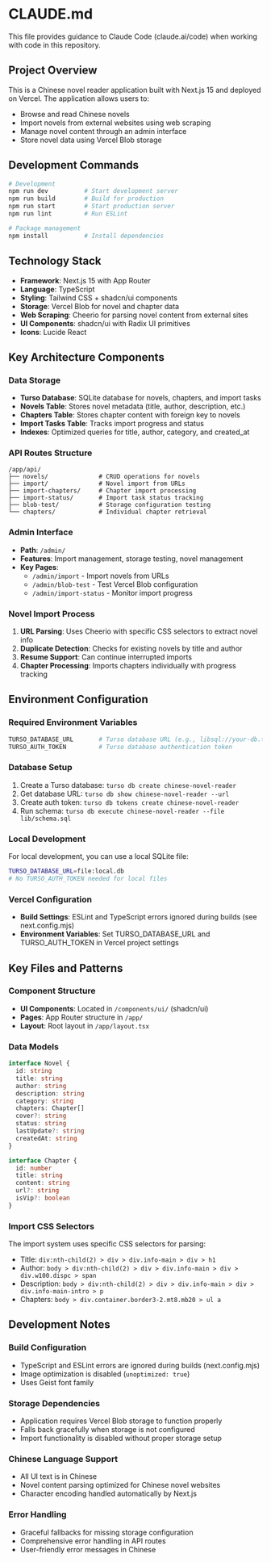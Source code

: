 # CLAUDE.md

This file provides guidance to Claude Code (claude.ai/code) when working with code in this repository.

## Project Overview

This is a Chinese novel reader application built with Next.js 15 and deployed on Vercel. The application allows users to:
- Browse and read Chinese novels
- Import novels from external websites using web scraping
- Manage novel content through an admin interface
- Store novel data using Vercel Blob storage

## Development Commands

```bash
# Development
npm run dev          # Start development server
npm run build        # Build for production
npm run start        # Start production server
npm run lint         # Run ESLint

# Package management
npm install          # Install dependencies
```

## Technology Stack

- **Framework**: Next.js 15 with App Router
- **Language**: TypeScript
- **Styling**: Tailwind CSS + shadcn/ui components
- **Storage**: Vercel Blob for novel and chapter data
- **Web Scraping**: Cheerio for parsing novel content from external sites
- **UI Components**: shadcn/ui with Radix UI primitives
- **Icons**: Lucide React

## Key Architecture Components

### Data Storage
- **Turso Database**: SQLite database for novels, chapters, and import tasks
- **Novels Table**: Stores novel metadata (title, author, description, etc.)
- **Chapters Table**: Stores chapter content with foreign key to novels
- **Import Tasks Table**: Tracks import progress and status
- **Indexes**: Optimized queries for title, author, category, and created_at

### API Routes Structure
```
/app/api/
├── novels/              # CRUD operations for novels
├── import/              # Novel import from URLs
├── import-chapters/     # Chapter import processing
├── import-status/       # Import task status tracking
├── blob-test/           # Storage configuration testing
└── chapters/            # Individual chapter retrieval
```

### Admin Interface
- **Path**: `/admin/`
- **Features**: Import management, storage testing, novel management
- **Key Pages**:
  - `/admin/import` - Import novels from URLs
  - `/admin/blob-test` - Test Vercel Blob configuration
  - `/admin/import-status` - Monitor import progress

### Novel Import Process
1. **URL Parsing**: Uses Cheerio with specific CSS selectors to extract novel info
2. **Duplicate Detection**: Checks for existing novels by title and author
3. **Resume Support**: Can continue interrupted imports
4. **Chapter Processing**: Imports chapters individually with progress tracking

## Environment Configuration

### Required Environment Variables
```bash
TURSO_DATABASE_URL       # Turso database URL (e.g., libsql://your-db.turso.io)
TURSO_AUTH_TOKEN         # Turso database authentication token
```

### Database Setup
1. Create a Turso database: `turso db create chinese-novel-reader`
2. Get database URL: `turso db show chinese-novel-reader --url`
3. Create auth token: `turso db tokens create chinese-novel-reader`
4. Run schema: `turso db execute chinese-novel-reader --file lib/schema.sql`

### Local Development
For local development, you can use a local SQLite file:
```bash
TURSO_DATABASE_URL=file:local.db
# No TURSO_AUTH_TOKEN needed for local files
```

### Vercel Configuration
- **Build Settings**: ESLint and TypeScript errors ignored during builds (see next.config.mjs)
- **Environment Variables**: Set TURSO_DATABASE_URL and TURSO_AUTH_TOKEN in Vercel project settings

## Key Files and Patterns

### Component Structure
- **UI Components**: Located in `/components/ui/` (shadcn/ui)
- **Pages**: App Router structure in `/app/`
- **Layout**: Root layout in `/app/layout.tsx`

### Data Models
```typescript
interface Novel {
  id: string
  title: string
  author: string
  description: string
  category: string
  chapters: Chapter[]
  cover?: string
  status: string
  lastUpdate?: string
  createdAt: string
}

interface Chapter {
  id: number
  title: string
  content: string
  url?: string
  isVip?: boolean
}
```

### Import CSS Selectors
The import system uses specific CSS selectors for parsing:
- Title: `div:nth-child(2) > div > div.info-main > div > h1`
- Author: `body > div:nth-child(2) > div > div.info-main > div > div.w100.dispc > span`
- Description: `body > div:nth-child(2) > div > div.info-main > div > div.info-main-intro > p`
- Chapters: `body > div.container.border3-2.mt8.mb20 > ul a`

## Development Notes

### Build Configuration
- TypeScript and ESLint errors are ignored during builds (next.config.mjs)
- Image optimization is disabled (`unoptimized: true`)
- Uses Geist font family

### Storage Dependencies
- Application requires Vercel Blob storage to function properly
- Falls back gracefully when storage is not configured
- Import functionality is disabled without proper storage setup

### Chinese Language Support
- All UI text is in Chinese
- Novel content parsing optimized for Chinese novel websites
- Character encoding handled automatically by Next.js

### Error Handling
- Graceful fallbacks for missing storage configuration
- Comprehensive error handling in API routes
- User-friendly error messages in Chinese